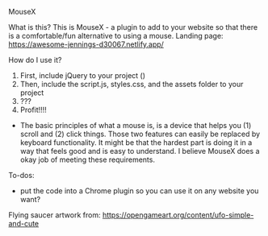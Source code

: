MouseX

What is this?
  This is MouseX - a plugin to add to your website so that there is a comfortable/fun alternative to using a mouse.
  Landing page: https://awesome-jennings-d30067.netlify.app/

How do I use it?
  1. First, include jQuery to your project ()
  2. Then, include the script.js, styles.css, and the assets folder to your project
  3. ???
  4. Profit!!!!


- The basic principles of what a mouse is, is a device that helps you (1) scroll and (2) click things. Those two features can easily be replaced by keyboard functionality. It might be that the hardest part is doing it in a way that feels good and is easy to understand. I believe MouseX does a okay job of meeting these requirements.


To-dos:
- put the code into a Chrome plugin so you can use it on any website you want?


Flying saucer artwork from:
https://opengameart.org/content/ufo-simple-and-cute